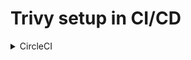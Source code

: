 # Trivy setup in CI/CD

<details>
  <summary>CircleCI</summary>

#### CircleCI
.
<details>

<details>
  <summary>Jenkins</summary>

#### CircleCI
.
<details>

<details>
  <summary>Travis</summary>

#### CircleCI
.
<details>

<details>
  <summary>Github Actions</summary>

#### CircleCI
.
<details>

<details>
  <summary>Cloud Build</summary>

#### CircleCI
.
<details>
